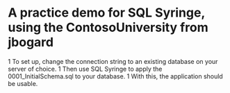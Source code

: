# A practice demo for SQL Syringe, using the ContosoUniversity from jbogard

 1 To set up, change the connection string to an existing database on your server of choice. 
 1 Then use SQL Syringe to apply the 0001_InitialSchema.sql to your database.
 1 With this, the application should be usable.
